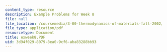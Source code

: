 ```yaml
---
content_type: resource
description: Example Problems for Week 8
file: null
file_location: /coursemedia/3-00-thermodynamics-of-materials-fall-2002/3d94f02980798ea09cf6aba83288bb93_exweek8.PDF
file_type: application/pdf
resourcetype: Document
title: exweek8.PDF
uid: 3d94f029-8079-8ea0-9cf6-aba83288bb93
---
```

